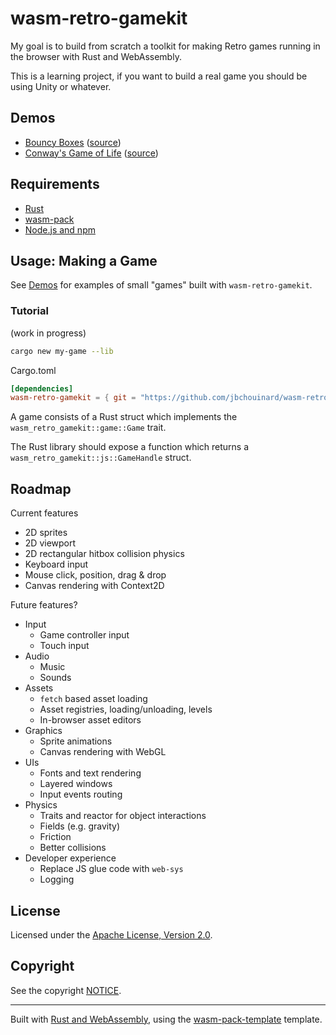 # wasm-retro-gamekit

My goal is to build from scratch a toolkit for making Retro games running in the browser
with Rust and WebAssembly.

This is a learning project, if you want to build a real game you should be using
Unity or whatever.


## Demos
- [Bouncy Boxes](https://jbchouinard.github.io/wasm-retro-gamekit/bouncybox/) ([source](demos/bouncybox))
- [Conway's Game of Life](https://jbchouinard.github.io/wasm-retro-gamekit/gameoflife/) ([source](demos/gameoflife))


## Requirements
- [Rust](https://rustup.rs/)
- [wasm-pack](https://rustwasm.github.io/wasm-pack/installer/)
- [Node.js and npm](https://docs.npmjs.com/downloading-and-installing-node-js-and-npm)


## Usage: Making a Game

See [Demos](#demos) for examples of small "games" built with `wasm-retro-gamekit`.

### Tutorial

(work in progress)

```sh
cargo new my-game --lib
```

Cargo.toml
```toml
[dependencies]
wasm-retro-gamekit = { git = "https://github.com/jbchouinard/wasm-retro-gamekit.git" }
```

A game consists of a Rust struct which implements the `wasm_retro_gamekit::game::Game`
trait.

The Rust library should expose a function which returns a `wasm_retro_gamekit::js::GameHandle`
struct.


## Roadmap

Current features
- 2D sprites
- 2D viewport
- 2D rectangular hitbox collision physics
- Keyboard input
- Mouse click, position, drag & drop
- Canvas rendering with Context2D

Future features?
- Input
    - Game controller input
    - Touch input
- Audio
    - Music
    - Sounds
- Assets
    - `fetch` based asset loading
    - Asset registries, loading/unloading, levels
    - In-browser asset editors
- Graphics
    - Sprite animations
    - Canvas rendering with WebGL
- UIs
    - Fonts and text rendering
    - Layered windows
    - Input events routing
- Physics
    - Traits and reactor for object interactions
    - Fields (e.g. gravity)
    - Friction
    - Better collisions
- Developer experience
    - Replace JS glue code with `web-sys`
    - Logging


## License

Licensed under the [Apache License, Version 2.0](LICENSE).


## Copyright

See the copyright [NOTICE](NOTICE).

---

Built with [Rust and WebAssembly](https://rustwasm.github.io/), using the [wasm-pack-template](https://github.com/rustwasm/wasm-pack-template) template.
